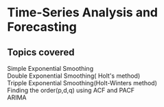 # Time-Series Analysis and Forecasting      
## Topics covered
Simple Exponential Smoothing      
Double Exponential Smoothing( Holt's method)           
Tripple Exponential Smoothing(Holt-Winters method)      
Finding the order(p,d,q) using ACF and PACF     
ARIMA

